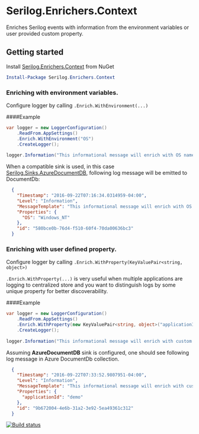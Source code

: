 # Serilog.Enrichers.Context 

Enriches Serilog events with information from the environment variables or user provided custom property.

## Getting started
Install [Serilog.Enrichers.Context](https://www.nuget.org/packages/Serilog.Enrichers.Context) from NuGet

```PowerShell
Install-Package Serilog.Enrichers.Context
```

### Enriching with environment variables.
Configure logger by calling `.Enrich.WithEnvironment(...)`

####Example
```C#
var logger = new LoggerConfiguration()
    .ReadFrom.AppSettings()
    .Enrich.WithEnvironment("OS")
    .CreateLogger();
    
logger.Information("This informational message will enrich with OS name");
```
When a compatible sink is used, in this case [Serilog.Sinks.AzureDocumentDB](https://www.nuget.org/packages/Serilog.Sinks.AzureDocumentDB), following log message will be emitted to DocumentDb:

```JSON
  {
    "Timestamp": "2016-09-22T07:16:34.0314959-04:00",
    "Level": "Information",
    "MessageTemplate": "This informational message will enrich with OS name",
    "Properties": {
      "OS": "Windows_NT"
    },
    "id": "580bce0b-76d4-f510-60f4-70da00636bc3"
  }
```

### Enriching with user defined property.
Configure logger by calling `.Enrich.WithProperty(KeyValuePair<string, object>)`

`.Enrich.WithProperty(...)` is very useful when multiple applications are logging to centralized store and you want to distinguish logs by some unique property for better discoverability.

####Example

```C#
var logger = new LoggerConfiguration()
    .ReadFrom.AppSettings()
    .Enrich.WithProperty(new KeyValuePair<string, object>("applicationId", "demo"));
    .CreateLogger();
    
logger.Information("This informational message will enrich with custom property");    
```

Assuming **AzureDocumentDB** sink is configured, one should see following log message in Azure DocumentDb collection.

```JSON
  {
    "Timestamp": "2016-09-22T07:33:52.9807951-04:00",
    "Level": "Information",
    "MessageTemplate": "This informational message will enrich with custom property",
    "Properties": {
      "applicationId": "demo"
    },
    "id": "9b672004-4e6b-31a2-3e92-5ea49361c312"
  }
```

[![Build status](https://ci.appveyor.com/api/projects/status/l81s1m0fd8f1y2v4?svg=true)](https://ci.appveyor.com/project/SaleemMirza/serilog-enrichers-context)
